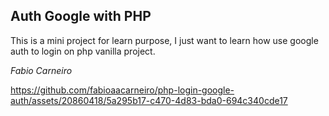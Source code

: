## Auth Google with PHP

This is a mini project for learn purpose, I just want to learn
how use google auth to login on php vanilla project.

*Fabio Carneiro*

https://github.com/fabioaacarneiro/php-login-google-auth/assets/20860418/5a295b17-c470-4d83-bda0-694c340cde17

